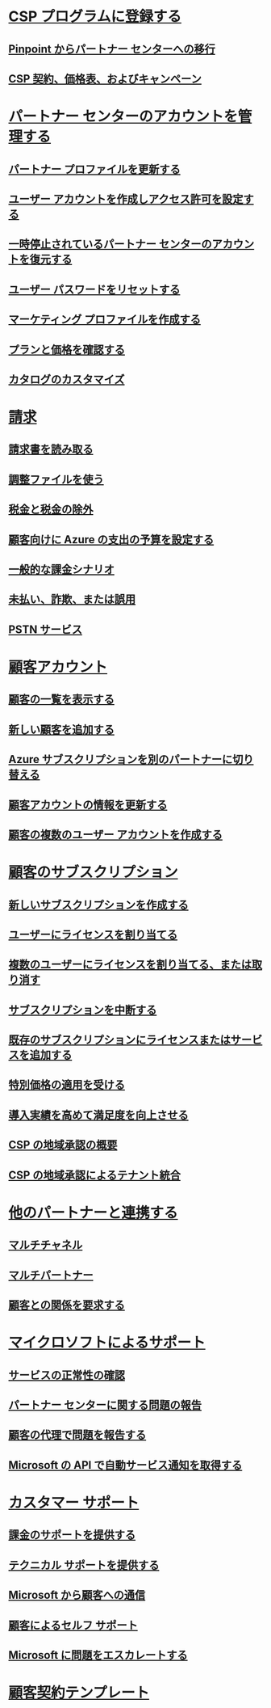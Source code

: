 
# [CSP プログラムに登録する](enrolling-in-the-csp-program.md)
## [Pinpoint からパートナー センターへの移行](importing-pinpoint-profiles-into-partner-center.md)
## [CSP 契約、価格表、およびキャンペーン](csp-documents-and-learning-resources.md)
# [パートナー センターのアカウントを管理する](partner-center-account-setup.md)
## [パートナー プロファイルを更新する](update-your-partner-profile.md)
## [ユーザー アカウントを作成しアクセス許可を設定する](create-user-accounts-and-set-permissions.md)
## [一時停止されているパートナー センターのアカウントを復元する](suspended-partner-center-account.md)
## [ユーザー パスワードをリセットする](reset-a-user-password.md)
## [マーケティング プロファイルを作成する](create-a-marketing-profile.md)
## [プランと価格を確認する](see-offers-and-pricing.md)
## [カタログのカスタマイズ](customize-the-catalog.md)
# [請求](billing.md)
## [請求書を読み取る](read-your-bill.md)
## [調整ファイルを使う](use-the-reconciliation-files.md)
## [税金と税金の除外](tax-and-tax-exemptions.md)
## [顧客向けに Azure の支出の予算を設定する](set-an-azure-spending-budget-for-your-customers.md)
## [一般的な課金シナリオ](common-billing-scenarios.md)
## [未払い、詐欺、または誤用](non-payment--fraud--or-misuse.md)
## [PSTN サービス](o365-e5-in-csp-advisory.md)
# [顧客アカウント](customer-accounts.md)
## [顧客の一覧を表示する](see-your-customer-list.md)
## [新しい顧客を追加する](add-a-new-customer.md)
## [Azure サブスクリプションを別のパートナーに切り替える](switch-azure-subscriptions-to-a-different-partner.md)
## [顧客アカウントの情報を更新する](update-customer-account-info.md)
## [顧客の複数のユーザー アカウントを作成する](adding-multiple-users-to-a-customer-account.md)
# [顧客のサブスクリプション](customer-subscriptions.md)
## [新しいサブスクリプションを作成する](create-a-new-subscription.md)
## [ユーザーにライセンスを割り当てる](assign-licenses-to-users.md)
## [複数のユーザーにライセンスを割り当てる、または取り消す](bulk-license-provisioning-for-multiple-users.md)
## [サブスクリプションを中断する](suspend-a-subscription.md)
## [既存のサブスクリプションにライセンスまたはサービスを追加する](add-licenses-or-services-to-an-existing-subscription.md)
## [特別価格の適用を受ける](get-special-pricing-for-offers.md)
## [導入実績を高めて満足度を向上させる](increasing-adoption-and-satisfaction.md)
## [CSP の地域承認の概要](regional-authorization-overview.md)
## [CSP の地域承認によるテナント統合](csp-regional-authorization-tenant-consolidation.md)
# [他のパートナーと連携する](work-with-other-partners.md)
## [マルチチャネル](multichannel.md)
## [マルチパートナー](multipartner.md)
## [顧客との関係を要求する](request-a-relationship-with-a-customer.md)
# [マイクロソフトによるサポート](support-from-microsoft--.md)
## [サービスの正常性の確認](check-service-health.md)
## [パートナー センターに関する問題の報告](report-problems-with-partner-center.md)
## [顧客の代理で問題を報告する](report-problems-on-behalf-of-a-customer.md)
## [Microsoft の API で自動サービス通知を取得する](get-automated-service-notifications-with-our-apis.md)
# [カスタマー サポート](customer-support.md)
## [課金のサポートを提供する](provide-billing-support.md)
## [テクニカル サポートを提供する](provide-technical-support.md)
## [Microsoft から顧客への通信](customer-communication-from-microsoft.md)
## [顧客によるセルフ サポート](customer-self-support.md)
## [Microsoft に問題をエスカレートする](escalate-problems-to-microsoft.md)
# [顧客契約テンプレート](agreements.md)


<!--HONumber=Nov16_HO4-->


